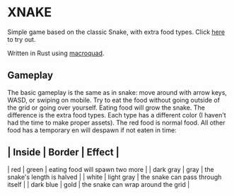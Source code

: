 # XNAKE

Simple game based on the classic Snake, with extra food types. Click
[here](https://kilianvounckx.github.io/xnake) to try out.

Written in Rust using [macroquad](https://macroquad.rs/).

## Gameplay

The basic gameplay is the same as in snake: move around with arrow keys, WASD,
or swiping on mobile. Try to eat the food without going outside of the grid or
going over yourself. Eating food will grow the snake.
The difference is the extra food types. Each type has a different color (I
haven't had the time to make proper assets). The red food is normal food. All
other food has a temporary en will despawn if not eaten in time:

| Inside | Border | Effect |
----------------------------
| red | green | eating food will spawn two more |
| dark gray | gray | the snake's length is halved |
| white | light gray | the snake can pass through itself |
| dark blue | gold | the snake can wrap around the grid |
